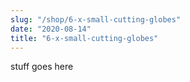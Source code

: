 ```yaml
---
slug: "/shop/6-x-small-cutting-globes"
date: "2020-08-14"
title: "6-x-small-cutting-globes"
---
```


stuff goes here
